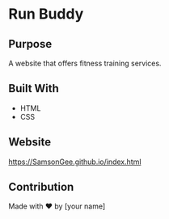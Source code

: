 # Run Buddy

## Purpose
A website that offers fitness training services.

## Built With
* HTML
* CSS

## Website
https://SamsonGee.github.io/index.html

## Contribution
Made with ❤️ by [your name]
